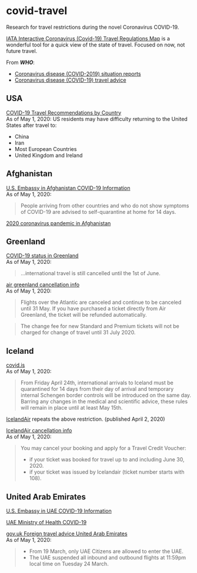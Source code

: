 # covid-travel

Research for travel restrictions during the novel Coronavirus COVID-19.  

[IATA Interactive Coronavirus (Covid-19) Travel Regulations Map](https://www.iatatravelcentre.com/international-travel-document-news/1580226297.htm) is a wonderful tool for a quick view of the state of travel. Focused on now, not future travel.

From ***WHO***:

- [Coronavirus disease (COVID-2019) situation reports](https://www.who.int/emergencies/diseases/novel-coronavirus-2019/situation-reports)
- [Coronavirus disease (COVID-19) travel advice](https://www.who.int/emergencies/diseases/novel-coronavirus-2019/travel-advice)

## USA

[COVID-19 Travel Recommendations by Country](https://www.cdc.gov/coronavirus/2019-ncov/travelers/map-and-travel-notices.html)  
As of May 1, 2020: US residents may have difficulty returning to the United States after travel to:

- China
- Iran
- Most European Countries
- United Kingdom and Ireland

## Afghanistan

[U.S. Embassy in Afghanistan COVID-19 Information](https://af.usembassy.gov/covid-19-information/)  
As of May 1, 2020:
> People arriving from other countries and who do not show symptoms of COVID-19 are advised to self-quarantine at home for 14 days. 

[2020 coronavirus pandemic in Afghanistan](https://en.wikipedia.org/wiki/2020_coronavirus_pandemic_in_Afghanistan)

## Greenland

[COVID-19 status in Greenland](https://visitgreenland.com/articles/corona-virus-status/)  
As of May 1, 2020:
> ...international travel is still cancelled until the 1st of June.

[air greenland cancellation info](https://www.airgreenland.com/travel-info/before-travel/covid-19?utm_source=web&utm_medium=sleeknote&utm_content=info&utm_campaign=covid19)  
As of May 1, 2020:
> Flights over the Atlantic are canceled and continue to be canceled until 31 May. If you have purchased a ticket directly from Air Greenland, the ticket will be refunded automatically.

> The change fee for new Standard and Premium tickets will not be charged for change of travel until 31 July 2020.

## Iceland

[covid.is](https://www.covid.is/announcements)  
As of May 1, 2020:
> From Friday April 24th, international arrivals to Iceland must be quarantined for 14 days from their day of arrival and temporary internal Schengen border controls will be introduced on the same day. Barring any changes in the medical and scientific advice, these rules will remain in place until at least May 15th.

[IcelandAir](https://www.icelandair.com/blog/iceland-unites-against-covid-19/) repeats the above restriction. (published April 2, 2020)

[IcelandAir cancellation info](https://www.icelandair.com/support/covid-19/safe-travels/)  
As of May 1, 2020:
> You may cancel your booking and apply for a Travel Credit Voucher:
> - if your ticket was booked for travel up to and including June 30, 2020.
> - if your ticket was issued by Icelandair (ticket number starts with 108).

## United Arab Emirates

[U.S. Embassy in UAE COVID-19 Information](https://ae.usembassy.gov/u-s-citizen-services/covid-19-information/)  

[UAE Ministry of Health COVID-19](https://doh.gov.ae/covid-19)

[gov.uk Foreign travel advice United Arab Emirates](https://www.gov.uk/foreign-travel-advice/united-arab-emirates/coronavirus)  
As of May 1, 2020:
> - From 19 March, only UAE Citizens are allowed to enter the UAE.
> - The UAE suspended all inbound and outbound flights at 11:59pm local time on Tuesday 24 March.

